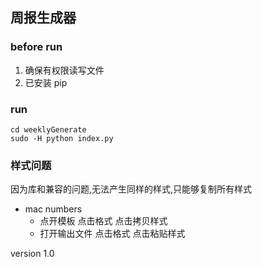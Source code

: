## 周报生成器


### before run
1. 确保有权限读写文件
2. 已安装 pip 


### run
```
cd weeklyGenerate
sudo -H python index.py
```

### 样式问题  

因为库和兼容的问题,无法产生同样的样式,只能够复制所有样式  
- mac numbers 
    - 点开模板  点击格式   点击拷贝样式 
    - 打开输出文件  点击格式  点击粘贴样式

version 1.0